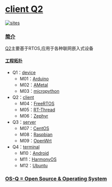 ﻿# [client Q2](https://github.com/OS-Q/Q2)

[![sites](http://182.61.61.133/link/resources/OSQ.png)](http://www.OS-Q.com)

### [简介](https://github.com/OS-Q/Q2/wiki)

[Q2](https://github.com/OS-Q/Q2)主要基于RTOS,应用于各种联网嵌入式设备

#### [工程拓扑](https://github.com/OS-Q)

* Q1：[device](https://github.com/OS-Q/Q1)
    * M01：[Arduino](https://github.com/OS-Q/M01)
    * M02：[AMetal](https://github.com/OS-Q/M02)
    * M03：[micropython](https://github.com/OS-Q/M03)
* Q2：[client](https://github.com/OS-Q/Q2)
    * M04：[FreeRTOS](https://github.com/OS-Q/M04)
    * M05：[RT-Thread](https://github.com/OS-Q/M05)
    * M06：[Zephyr](https://github.com/OS-Q/M06)
* Q3：[server](https://github.com/OS-Q/Q3)
    * M07：[CentOS](https://github.com/OS-Q/M07)
    * M08：[Raspbian](https://github.com/OS-Q/M08)
    * M09：[OpenWrt](https://github.com/OS-Q/M09)
* Q4：[terminal](https://github.com/OS-Q/Q4)
    * M10：[Android](https://github.com/OS-Q/M10)
    * M11：[HarmonyOS](https://github.com/OS-Q/M11)
    * M12：[Ubuntu](https://github.com/OS-Q/M12)


### [OS-Q = Open Source & Operating System ](http://www.OS-Q.com)
